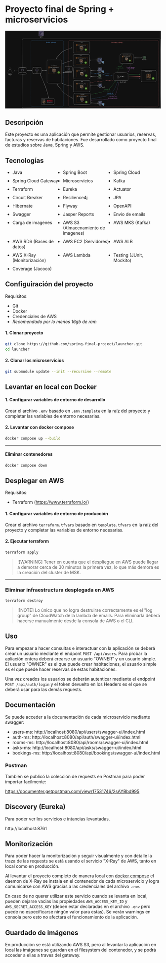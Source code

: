 # Proyecto final de Spring + microservicios

![diagram](../images/diagram.png)

## Descripción

Este proyecto es una aplicación que permite gestionar usuarios, reservas, facturas y reservas de habitaciones. Fue desarrollado como proyecto final de estudios sobre Java, Spring y AWS.

## Tecnologías

<ul style="display: grid; grid-template-columns: 1fr 1fr 1fr; grid-gap: 10px;">
  <li>Java</li>
  <li>Spring Boot</li>
  <li>Spring Cloud</li>
  <li>Spring Cloud Gateway</li>
  <li>Microservicios</li>
  <li>Kafka</li>
  <li>Terraform</li>
  <li>Eureka</li>
  <li>Actuator</li>
  <li>Circuit Breaker</li>
  <li>Resilience4j</li>
  <li>JPA</li>
  <li>Hibernate</li>
  <li>Flyway</li>
  <li>OpenAPI</li>
  <li>Swagger</li>
  <li>Jasper Reports</li>
  <li>Envío de emails</li>
  <li>Carga de imagenes</li>
  <li>AWS S3 (Almacenamiento de imagenes)</li>
  <li>AWS MKS (Kafka)</li>
  <li>AWS RDS (Bases de datos)</li>
  <li>AWS EC2 (Servidores)</li>
  <li>AWS ALB</li>
  <li>AWS X-Ray (Monitorización)</li>
  <li>AWS Lambda</li>
  <li>Testing (JUnit, Mockito)</li>
  <li>Coverage (Jacoco)</li>
</ul>

## Configuiración del proyecto

Requisitos:

- Git
- Docker
- Credenciales de AWS
- *Recomendado por lo menos 16gb de ram*

#### 1. Clonar proyecto

```bash
git clone https://github.com/spring-final-project/launcher.git
cd launcher
```

#### 2. Clonar los microservicios

```bash
git submodule update --init --recursive --remote
```

## Levantar en local con Docker

#### 1. Configurar variables de entorno de desarrollo

Crear el archivo `.env` basado en `.env.template` en la raíz del proyecto y completar las variables de entorno necesarias.

#### 2. Levantar con docker compose

```bash
docker compose up --build
```

---

#### Eliminar contenedores
```bash
docker compose down
```


## Desplegar en AWS

Requisitos:

- Terraform (https://www.terraform.io/)

#### 1. Configurar variables de entorno de producción

Crear el archivo `terraform.tfvars` basado en `template.tfvars` en la raíz del proyecto y completar las variables de entorno necesarias.

#### 2. Ejecutar terraform

```bash
terraform apply
```

> ![WARNING]
> Tener en cuenta que el despliegue en AWS puede llegar a demorar cerca de 30 minutos la primera vez, lo que más demora es la creación del cluster de MSK.

---

### Eliminar infraestructura desplegada en AWS

```bash
terraform destroy
```

> ![NOTE]
> Lo único que no logra destruirse correctamente es el "log group" de CloudWatch de la lambda de emails. Para eliminarla deberá hacerse manualmente desde la consola de AWS o el CLI.

## Uso

Para empezar a hacer consultas e interactuar con la aplicación se deberá crear un usuario mediante el endpont `POST /api/users`. Para probar la apliación entera deberá crearse un usuario "OWNER" y un usuario simple. El usuario "OWNER" es el que puede crear habitaciones, el usuario simple es el que puede hacer reservas de estas habitaciones.

Una vez creados los usuarios se deberán autenticar mediante el endpoint `POST /api/auth/login` y el token devuelto en los Headers es el que se deberá usar para las demás requests.

## Documentación

Se puede acceder a la documentación de cada microservicio mediante swagger:

- users-ms: http://localhost:8080/api/users/swagger-ui/index.html
- auth-ms: http://localhost:8080/api/auth/swagger-ui/index.html
- rooms-ms: http://localhost:8080/api/rooms/swagger-ui/index.html
- asks-ms: http://localhost:8080/api/asks/swagger-ui/index.html
- bookings-ms: http://localhost:8080/api/bookings/swagger-ui/index.html

### Postman

También se publicó la colección de requests en Postman para poder importar facilmente:

https://documenter.getpostman.com/view/17531746/2sAYBbd995

## Discovery (Eureka)

Para poder ver los servicios e intancias levantadas.

http://localhost:8761

## Monitorización

Para poder hacer la monitorización y seguir visualmente y con detalle la traza de las requests se está usando el servicio "X-Ray" de AWS, tanto en local como en producción.

Al levantar el proyecto completo de manera local con [docker compose](#2-levantar-con-docker-compose) el daemon de X-Ray se instala en el contenedor de cada microservicio y logra comunicarse con AWS gracias a las credenciales del archivo `.env`.

En caso de no querer utilizar este servicio cuando se levanta en local, pueden dejarse vacias las propiedades `AWS_ACCESS_KEY_ID` y `AWS_SECRET_ACCESS_KEY` (deben estar declaradas en el archivo `.env` pero puede no especificarse ningún valor para estas). Se verán warnings en consola pero esto no afectará el funcionamiento de la aplicación.

## Guardado de imágenes

En producción se está utilizando AWS S3, pero al levantar la aplicación en local las imágenes se guardan en el filesystem del contenedor, y se podrá acceder a ellas a traves del gateway.

